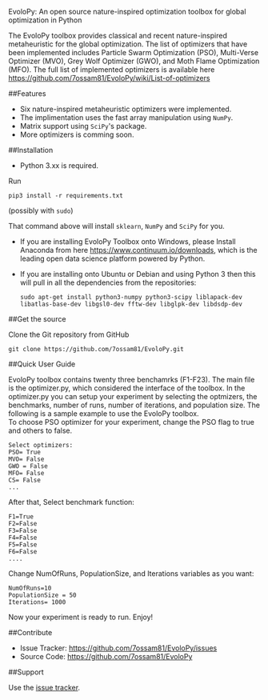 EvoloPy: An open source nature-inspired optimization toolbox for global optimization in Python

The EvoloPy toolbox provides classical and recent nature-inspired metaheuristic for the global optimization. The list of optimizers that have been implemented includes Particle Swarm Optimization (PSO), Multi-Verse Optimizer (MVO), Grey Wolf Optimizer (GWO), and Moth Flame Optimization (MFO). The full list of implemented optimizers is available here https://github.com/7ossam81/EvoloPy/wiki/List-of-optimizers


##Features
- Six nature-inspired metaheuristic optimizers were implemented.
- The implimentation uses the fast array manipulation using `NumPy`.
- Matrix support using `SciPy`'s package.
- More optimizers is comming soon.

##Installation
- Python 3.xx is required.

Run

    pip3 install -r requirements.txt

(possibly with `sudo`)

That command above will install  `sklearn`, `NumPy` and `SciPy` for
you.

- If you are installing EvoloPy Toolbox onto Windows, please Install Anaconda from here https://www.continuum.io/downloads, which is the leading open data science platform powered by Python.
- If you are installing onto Ubuntu or Debian and using Python 3 then
  this will pull in all the dependencies from the repositories:
  
      sudo apt-get install python3-numpy python3-scipy liblapack-dev libatlas-base-dev libgsl0-dev fftw-dev libglpk-dev libdsdp-dev

##Get the source

Clone the Git repository from GitHub

    git clone https://github.com/7ossam81/EvoloPy.git


##Quick User Guide

EvoloPy toolbox contains twenty three benchamrks (F1-F23). The main file is the optimizer.py, which considered the interface of the toolbox. In the optimizer.py you can setup your experiment by selecting the optmizers, the benchmarks, number of runs, number of iterations, and population size. 
The following is a sample example to use the EvoloPy toolbox.  
To choose PSO optimizer for your experiment, change the PSO flag to true and others to false.  
```
Select optimizers:    
PSO= True  
MVO= False  
GWO = False  
MFO= False  
CS= False    
...
```
After that, Select benchmark function:
```
F1=True  
F2=False  
F3=False  
F4=False  
F5=False  
F6=False  
....  
```

Change NumOfRuns, PopulationSize, and Iterations variables as you want:  
```
NumOfRuns=10  
PopulationSize = 50  
Iterations= 1000
```

Now your experiment is ready to run. Enjoy!

##Contribute
- Issue Tracker: https://github.com/7ossam81/EvoloPy/issues  
- Source Code: https://github.com/7ossam81/EvoloPy

##Support

Use the [issue tracker](https://github.com/7ossam81/EvoloPy/issues). 



